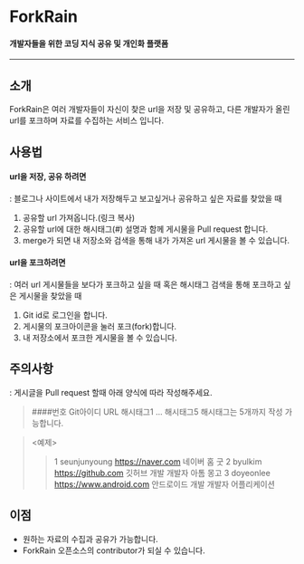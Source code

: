 # ForkRain
#### 개발자들을 위한 코딩 지식 공유 및 개인화 플랫폼
---

## 소개
ForkRain은 여러 개발자들이 자신이 찾은 url을 저장 및 공유하고,
다른 개발자가 올린 url를 포크하며 자료를 수집하는 서비스 입니다.

## 사용법
#### url을 저장, 공유 하려면
: 블로그나 사이트에서 내가 저장해두고 보고싶거나 공유하고 싶은 자료를 찾았을 때
1. 공유할 url 가져옵니다.(링크 복사)
2. 공유할 url에 대한 해시태그(#) 설명과 함께 게시물을 Pull request 합니다.
3. merge가 되면 내 저장소와 검색을 통해 내가 가져온 url 게시물을 볼 수 있습니다.

#### url을 포크하려면
: 여러 url 게시물들을 보다가 포크하고 싶을 때 혹은 해시태그 검색을 통해 포크하고 싶은 게시물을 찾았을 때
1. Git id로 로그인을 합니다.
2. 게시물의 포크아이콘을 눌러 포크(fork)합니다.
3. 내 저장소에서 포크한 게시물을 볼 수 있습니다.

## 주의사항
: 게시글을 Pull request 할때 아래 양식에 따라 작성해주세요.

>####번호 Git아이디 URL 해시태그1 ... 해시태그5
>해시태그는 5개까지 작성 가능합니다.

><예제>
>>1 seunjunyoung https://naver.com 네이버 홈 굿
>>2 byulkim  https://github.com 깃허브 개발 개발자 아톰 몽고
>>3 doyeonlee https://www.android.com 안드로이드 개발 개발자 어플리케이션

## 이점
* 원하는 자료의 수집과 공유가 가능합니다.
* ForkRain 오픈소스의 contributor가 되실 수 있습니다.